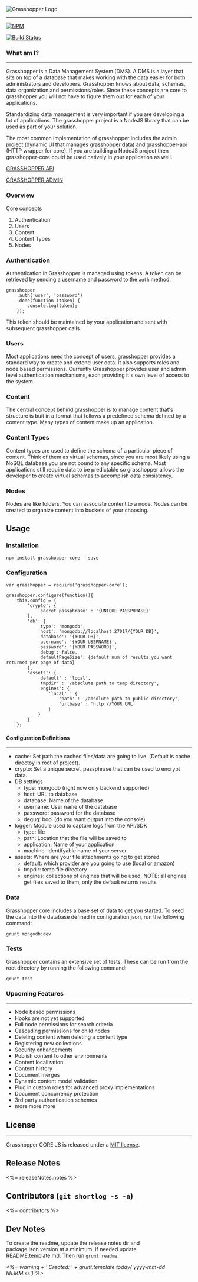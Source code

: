 ![Grasshopper Logo](https://s3.amazonaws.com/SolidInteractive/images/grasshopper/grasshopper-core.jpg)

---------------------------------------------------------------

[![NPM](https://nodei.co/npm/grasshopper-core.png)](https://nodei.co/npm/grasshopper-core/)

[![Build Status](https://travis-ci.org/Solid-Interactive/grasshopper-core-nodejs.png?branch=master)](https://travis-ci.org/Solid-Interactive/grasshopper-core-nodejs)


### What am I?

------------------------------------------------------------------

Grasshopper is a Data Management System (DMS). A DMS is a layer that sits on top of a database that makes working with the data easier for both administrators and developers. Grasshopper knows about data, schemas, data organization and permissions/roles. Since these concepts are core to grasshopper you will not have to figure them out for each of your applications.

Standardizing data management is very important if you are developing a lot of applications. The grasshopper project is a NodeJS library that can be used as part of your solution.

The most common implementation of grasshopper includes the admin project (dynamic UI that manages grasshopper data) and grasshopper-api (HTTP wrapper for core). If you are building a NodeJS project then grasshopper-core could be used natively in your application as well.


[GRASSHOPPER API](https://github.com/Solid-Interactive/grasshopper-api-js)

[GRASSHOPPER ADMIN](https://github.com/Solid-Interactive/grasshopper-admin)



### Overview

Core concepts

1. Authentication
2. Users
3. Content
4. Content Types
5. Nodes


### Authentication
Authentication in Grasshopper is managed using tokens. A token can be retrieved by sending a username and password to the ```auth``` method. 

```
grasshopper
    .auth('user', 'password')
    .done(function (token) {
        console.log(token);
    });
```
This token should be maintained by your application and sent with subsequent grasshopper calls.

### Users
Most applications need the concept of users, grasshopper provides a standard way to create and extend user data. It also supports roles and node based permissions.  Currently Grasshopper provides user and admin level authentication mechanisms, each providing it's own level of access to the system.

### Content
The central concept behind grasshopper is to manage content that's structure is buit in a format that follows a predefined schema defined by a content type. Many types of content make up an application.

### Content Types
Content types are used to define the schema of a particular piece of content. Think of them as virtual schemas, since you are most likely using a NoSQL database you are not bound to any specific schema. Most applications still require data to be predictable so grasshopper allows the developer to create virtual schemas to accomplish data consistency.

### Nodes
Nodes are like folders. You can associate content to a node. Nodes can be created to organize content into buckets of your choosing.


## Usage

### Installation
```
npm install grasshopper-core --save
```
### Configuration
```
var grasshopper = require('grasshopper-core');

grasshopper.configure(function(){
    this.config = {
        'crypto': {
            'secret_passphrase' : '{UNIQUE PASSPHRASE}'
        },
        'db': {
            'type': 'mongodb',
            'host': 'mongodb://localhost:27017/{YOUR DB}',
            'database': '{YOUR DB}',
            'username': '{YOUR USERNAME}',
            'password': '{YOUR PASSWORD}',
            'debug': false,
            'defaultPageSize': {default num of results you want returned per page of data}
        },
        'assets': {
            'default' : 'local',
            'tmpdir' : '/absolute path to temp directory',
            'engines': {
                'local' : {
                    'path' : '/absolute path to public directory',
                    'urlbase' : 'http://YOUR URL'
                }
            }
        }
    };
```
#### Configuration Definitions

------------------------------------------------------------------

* cache: Set path the cached files/data are going to live. (Default is cache directoy in root of project).
* crypto: Set a unique secret_passphrase that can be used to encrypt data.
* DB settings
    * type: mongodb (right now only backend supported)
    * host: URL to database
    * database: Name of the database
    * username: User name of the database
    * password: password for the database
    * degug: bool (do you want output into the console)
* logger: Module used to capture logs from the API/SDK
    * type: file
    * path: Location that the file will be saved to
    * application: Name of your application
    * machine: Identifyable name of your server
* assets: Where are your file attachments going to get stored
    * default: which provider are you going to use (local or amazon)
    * tmpdir: temp file directory
    * engines: collections of engines that will be used. NOTE: all engines get files saved to them, only the default returns results

### Data
Grasshopper core includes a base set of data to get you started.  To seed the data into the database defined in configuration.json, run the following command:

```
grunt mongodb:dev
```

### Tests
Grasshopper contains an extensive set of tests. These can be run from the root directory by running the following command:

```
grunt test
```


### Upcoming Features

-------------------------------------------------------

* Node based permissions
* Hooks are not yet supported
* Full node permissions for search criteria
* Cascading permissions for child nodes
* Deleting content when deleting a content type
* Registering new collections
* Security enhancements
* Publish content to other environments
* Content localization
* Content history
* Document merges
* Dynamic content model validation
* Plug in custom roles for advanced proxy implementations
* Document concurrency protection
* 3rd party authentication schemes
* more more more


## License

-------------------------------------------------------

Grasshopper CORE JS is released under a [MIT license](https://github.com/Solid-Interactive/grasshopper-core-nodejs/blob/master/LICENSE).

## Release Notes

<%= releaseNotes.notes %>

## Contributors (`git shortlog -s -n`)

<%= contributors %>

## Dev Notes

To create the readme, update the release notes dir and package.json.version at a minimum. If needed update README.template.md.
Then run `grunt readme`.

_<%= warning + ' Created: ' + grunt.template.today('yyyy-mm-dd hh:MM:ss') %>_